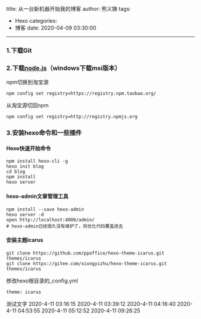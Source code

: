 title: 从一台新机器开始我的博客
author: 熊义铸
tags:
  - Hexo
categories:
  - 博客
date: 2020-04-09 03:30:00
---
### 1.下载Git

### 2.下载[node.js](https://nodejs.org/zh-cn/download/ )（windows下载msi版本）

npm切换到淘宝源

```linux
npm config set registry=https://registry.npm.taobao.org/
```

从淘宝源切回npm

```
npm config set registry=http://registry.npmjs.org
```

### 3.安装hexo命令和一些插件

#### Hexo快速开始命令

```
npm install hexo-cli -g
hexo init blog
cd blog
npm install
hexo server
```

#### hexo-admin文章管理工具

```
npm install --save hexo-admin
hexo server -d
open http://localhost:4000/admin/
# hexo-admin已经很久没有维护了，将优化代码覆盖进去
```

#### 安装主题icarus

```
git clone https://github.com/ppoffice/hexo-theme-icarus.git themes/icarus
git clone https://gitee.com/xiongyizhu/hexo-theme-icarus.git themes/icarus
```

修改hexo根目录的_config.yml

```
theme: icarus
```
测试文字
2020-4-11 03:16:15
2020-4-11 03:39:12
2020-4-11 04:16:40
2020-4-11 04:53:55
2020-4-11 05:12:52
2020-4-11 09:26:25

